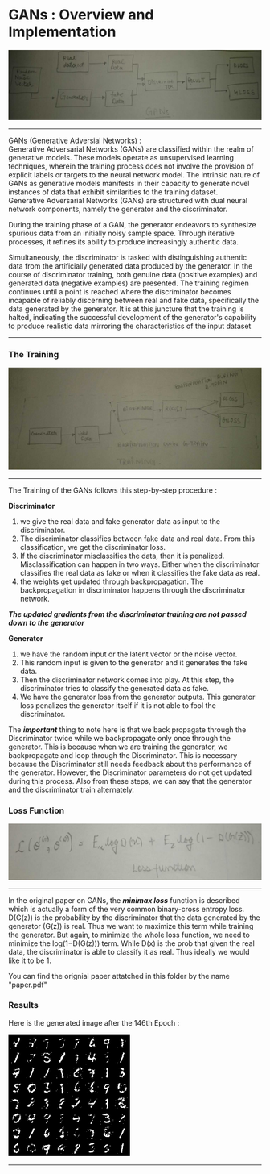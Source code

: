 # GANs : Overview and Implementation

<img src="./assets/first.jpeg" alt="DCGANs overall">
<hr>

GANs (Generative Adversial Networks) : 
<br>
Generative Adversarial Networks (GANs) are classified within the realm of generative models. These models operate as unsupervised learning techniques, wherein the training process does not involve the provision of explicit labels or targets to the neural network model. The intrinsic nature of GANs as generative models manifests in their capacity to generate novel instances of data that exhibit similarities to the training dataset.
<br>
Generative Adversarial Networks (GANs) are structured with dual neural network components, namely the generator and the discriminator.

During the training phase of a GAN, the generator endeavors to synthesize spurious data from an initially noisy sample space. Through iterative processes, it refines its ability to produce increasingly authentic data.

Simultaneously, the discriminator is tasked with distinguishing authentic data from the artificially generated data produced by the generator. In the course of discriminator training, both genuine data (positive examples) and generated data (negative examples) are presented. The training regimen continues until a point is reached where the discriminator becomes incapable of reliably discerning between real and fake data, specifically the data generated by the generator. It is at this juncture that the training is halted, indicating the successful development of the generator's capability to produce realistic data mirroring the characteristics of the input dataset
<hr>

### The Training

<img src="./assets/second.jpeg" alt="DCGANs overall">
<hr>

The Training of the GANs follows this step-by-step procedure : 

**Discriminator**
1. we give the real data and fake generator data as input to the discriminator.
2. The discriminator classifies between fake data and real data. From this classification, we get the discriminator loss. 
3. If the discriminator misclassifies the data, then it is penalized. Misclassification can happen in two ways. Either when the discriminator classifies the real data as fake or when it classifies the fake data as real.
4. the weights get updated through backpropagation. The backpropagation in discriminator happens through the discriminator network. 

***The updated gradients from the discriminator training are not passed down to the generator***


**Generator**
1. we have the random input or the latent vector or the noise vector.
2. This random input is given to the generator and it generates the fake data.
3. Then the discriminator network comes into play. At this step, the discriminator tries to classify the generated data as fake.
4. We have the generator loss from the generator outputs. This generator loss penalizes the generator itself if it is not able to fool the discriminator.

The ***important*** thing to note here is that we back propagate through the Discriminator twice while we backpropagate only once through the generator. This is because when we are training the generator, we backpropagate and loop through the Discriminator. This is necessary because the Discriminator still needs feedback about the performance of the generator. However, the Discriminator parameters do not get updated during this process. Also from these steps, we can say that the generator and the discriminator train alternately. 

### Loss Function

<img src="./assets/third.jpeg" alt="DCGANs overall">
<hr>

In the original paper on GANs, the ***minimax loss*** function is described which is actually a form of the very common binary-cross entropy loss. D(G(z)) is the probability by the discriminator that the data generated by the generator (G(z)) is real. Thus we want to maximize this term while training the generator. But again, to minimize the whole loss function, we need to minimize the log(1−D(G(z))) term. While D(x) is the prob that given the real data, the discriminator is able to classify it as real. Thus ideally we would like it to be 1. 

You can find the orignial paper attatched in this folder by the name "paper.pdf"

### Results

Here is the generated image after the 146th Epoch : 

<img src="./assets/fourth.png" alt="DCGANs overall">
<hr>

